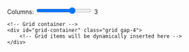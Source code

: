 <div class="container mx-auto">
    <!-- Simple controls -->
    <div class="bg-white p-4 rounded-lg shadow mb-4 flex items-center gap-4">
        <label for="columns" class="font-medium whitespace-nowrap">Columns:</label>
        <input type="range" id="columns" min="1" max="4" value="3" class="flex-grow">
        <span id="columns-value" class="font-medium">3</span>
    </div>
    
    <!-- Grid container -->
    <div id="grid-container" class="grid gap-4">
        <!-- Grid items will be dynamically inserted here -->
    </div>
</div>

<style>
.molecule-viewer {
    position: relative;
    width: 100%;
    height: 100%;
    background-color: #ffffff;
}
/* Molstar specific overrides */
.msp-plugin {
    position: relative !important;
    height: 100%;
}
.msp-plugin-content {
    position: relative !important;
    height: 100%;
}
.msp-viewport {
    position: relative !important;
    height: 100% !important;
}
</style>

<script src="https://cdn.tailwindcss.com"></script>
<script src="https://cdn.jsdelivr.net/npm/molstar@latest/build/viewer/molstar.js"></script>
<link rel="stylesheet" type="text/css" href="https://cdn.jsdelivr.net/npm/molstar@latest/build/viewer/molstar.css" />

<script>
// 分子構造のデータ
const structures = [
    {
        id: 'viewer1',
        name: '2buk',
        url: 'https://files.rcsb.org/download/2BUK.pdb',
        format: 'pdb'
    },
    {
        id: 'viewer3',
        name: '6s44',
        url: 'https://files.rcsb.org/download/6S44.pdb',
        format: 'pdb'
    },
    {
        id: 'viewer4',
        name: '7odw',
        url: 'https://files.rcsb.org/download/7ODW.pdb',
        format: 'pdb'
    },
    {
        id: 'viewer5',
        name: '3r0r',
        url: 'https://files.rcsb.org/download/3R0R.pdb',
        format: 'pdb'
    },
    {
        id: 'viewer6',
        name: '5zju',
        url: 'https://files.rcsb.org/download/5ZJU.pdb',
        format: 'pdb'
    },
    {
        id: 'viewer7',
        name: '1stm',
        url: 'https://files.rcsb.org/download/1STM.pdb',
        format: 'pdb'
    },
    {
        id: 'viewer8',
        name: '1vb4',
        url: 'https://files.rcsb.org/download/1VB4.pdb',
        format: 'pdb'
    },
    {
        id: 'viewer9',
        name: '1m1c',
        url: 'https://files.rcsb.org/download/1M1C.pdb',
        format: 'pdb'
    }
];

// グリッドアイテムを生成する関数
function createGridItem(structure) {
    return `
        <div class="bg-white p-4 rounded-lg shadow">
            <h2 class="text-lg font-semibold mb-2">${structure.name}</h2>
            <div id="${structure.id}" style="width: 100%; height: 300px;"></div>
        </div>
    `;
}

// Molstarビューアのオプション
const viewerOptions = {
    layoutIsExpanded: false,
    layoutShowControls: false,
    layoutShowRemoteState: false,
    layoutShowSequence: false,
    layoutShowLog: false,
    layoutShowLeftPanel: false,
    layoutShowStructureSourceControls: false,
    viewportShowAnimation: false,
    viewportShowExpand: false,
    viewportShowSelectionMode: false,
    viewportShowTrajectoryControls: false,
    canvas3d: {
        antialiasing: true,
        backgroundColor: { r: 255, g: 255, b: 255, a: 1 }
    }
};

// プラグインの状態を追跡
const viewers = new Map();

// グリッドを更新する関数
async function updateGrid() {
    const gridContainer = document.getElementById('grid-container');
    const columns = document.getElementById('columns').value;
    document.getElementById('columns-value').textContent = columns;

    // 既存のビューアを破棄
    viewers.forEach(viewer => {
        if (viewer && viewer.plugin) {
            viewer.plugin.dispose();
        }
    });
    viewers.clear();

    // グリッドのカラム数を更新
    gridContainer.className = `grid gap-4 grid-cols-${columns}`;

    // グリッドアイテムを生成
    gridContainer.innerHTML = structures.map(createGridItem).join('');

    // molstarビューアを初期化
    for (const structure of structures) {
        try {
            const viewer = await molstar.Viewer.create(
                structure.id,
                { ...viewerOptions, canvas3d: { ...viewerOptions.canvas3d } }
            );
            
            viewers.set(structure.id, viewer);
            
            await viewer.loadStructureFromUrl(
                structure.url,
                structure.format
            ).then(() => {
                const plugin = viewer.plugin;
                const state = plugin.state.data;
                const update = state.build()
                    .update(state.select('structure-representation'), (old) => {
                        return {
                            ...old,
                            type: 'gaussianSurface',
                            color: 'chainInstance'
                        };
                    });
                plugin.runTask(plugin.state.updateTree(update));
            });

        } catch (error) {
            console.error(`Error initializing viewer for ${structure.name}:`, error);
        }
    }
}

// スライダーの変更イベントを監視
document.getElementById('columns').addEventListener('input', updateGrid);

// 初期表示
document.addEventListener('DOMContentLoaded', () => {
    updateGrid();
});

// ページ遷移時にビューアを破棄
window.addEventListener('beforeunload', () => {
    viewers.forEach(viewer => {
        if (viewer && viewer.plugin) {
            viewer.plugin.dispose();
        }
    });
});
</script>
